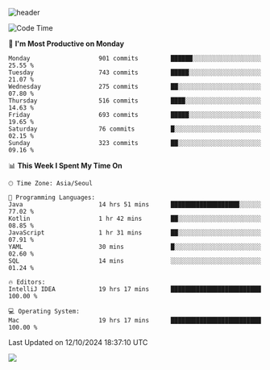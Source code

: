 ![header](https://capsule-render.vercel.app/api?type=Egg&color=timeAuto&height=300&section=header&text=PoPo&fontSize=90&animation=fadeIn)

  <!--START_SECTION:waka-->
![Code Time](http://img.shields.io/badge/Code%20Time-2%2C032%20hrs%2023%20mins-blue)

📅 **I'm Most Productive on Monday** 

```text
Monday                   901 commits         ██████░░░░░░░░░░░░░░░░░░░   25.55 % 
Tuesday                  743 commits         █████░░░░░░░░░░░░░░░░░░░░   21.07 % 
Wednesday                275 commits         ██░░░░░░░░░░░░░░░░░░░░░░░   07.80 % 
Thursday                 516 commits         ████░░░░░░░░░░░░░░░░░░░░░   14.63 % 
Friday                   693 commits         █████░░░░░░░░░░░░░░░░░░░░   19.65 % 
Saturday                 76 commits          █░░░░░░░░░░░░░░░░░░░░░░░░   02.15 % 
Sunday                   323 commits         ██░░░░░░░░░░░░░░░░░░░░░░░   09.16 % 
```


📊 **This Week I Spent My Time On** 

```text
🕑︎ Time Zone: Asia/Seoul

💬 Programming Languages: 
Java                     14 hrs 51 mins      ███████████████████░░░░░░   77.02 % 
Kotlin                   1 hr 42 mins        ██░░░░░░░░░░░░░░░░░░░░░░░   08.85 % 
JavaScript               1 hr 31 mins        ██░░░░░░░░░░░░░░░░░░░░░░░   07.91 % 
YAML                     30 mins             █░░░░░░░░░░░░░░░░░░░░░░░░   02.60 % 
SQL                      14 mins             ░░░░░░░░░░░░░░░░░░░░░░░░░   01.24 % 

🔥 Editors: 
IntelliJ IDEA            19 hrs 17 mins      █████████████████████████   100.00 % 

💻 Operating System: 
Mac                      19 hrs 17 mins      █████████████████████████   100.00 % 
```


 Last Updated on 12/10/2024 18:37:10 UTC
<!--END_SECTION:waka-->



<img src="https://capsule-render.vercel.app/api?type=Egg&color=timeAuto&height=300&section=footer&text=PoPo&fontSize=90&animation=fadeIn&reversal=true" />
